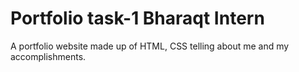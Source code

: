 # Portfolio task-1 Bharaqt Intern
A portfolio website made up of HTML, CSS telling about me and my accomplishments.
